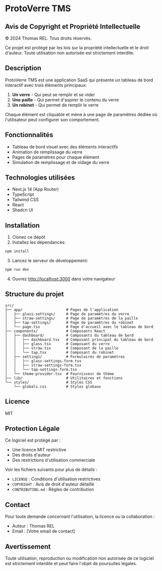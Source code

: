 # ProtoVerre TMS

## Avis de Copyright et Propriété Intellectuelle

© 2024 Thomas REL. Tous droits réservés.

Ce projet est protégé par les lois sur la propriété intellectuelle et le droit d'auteur. Toute utilisation non autorisée est strictement interdite.

## Description

ProtoVerre TMS est une application SaaS qui présente un tableau de bord interactif avec trois éléments principaux:

1. **Un verre** - Qui peut se remplir et se vider
2. **Une paille** - Qui permet d'aspirer le contenu du verre
3. **Un robinet** - Qui permet de remplir le verre

Chaque élément est cliquable et mène à une page de paramètres dédiée où l'utilisateur peut configurer son comportement.

## Fonctionnalités

- Tableau de bord visuel avec des éléments interactifs
- Animation de remplissage du verre
- Pages de paramètres pour chaque élément
- Simulation de remplissage et de vidage du verre

## Technologies utilisées

- Next.js 14 (App Router)
- TypeScript
- Tailwind CSS
- React
- Shadcn UI

## Installation

1. Clonez ce dépôt
2. Installez les dépendances:

```bash
npm install
```

3. Lancez le serveur de développement:

```bash
npm run dev
```

4. Ouvrez [http://localhost:3000](http://localhost:3000) dans votre navigateur

## Structure du projet

```
src/
├── app/                    # Pages de l'application
│   ├── glass-settings/     # Page de paramètres du verre
│   ├── straw-settings/     # Page de paramètres de la paille
│   ├── tap-settings/       # Page de paramètres du robinet
│   └── page.tsx            # Page d'accueil avec le tableau de bord
├── components/             # Composants React
│   ├── dashboard/          # Composants du tableau de bord
│   │   ├── dashboard.tsx   # Composant principal du tableau de bord
│   │   ├── glass.tsx       # Composant du verre
│   │   ├── straw.tsx       # Composant de la paille
│   │   └── tap.tsx         # Composant du robinet
│   ├── settings/           # Formulaires de paramètres
│   │   ├── glass-settings-form.tsx
│   │   ├── straw-settings-form.tsx
│   │   └── tap-settings-form.tsx
│   └── theme-provider.tsx  # Fournisseur de thème
├── lib/                    # Utilitaires et fonctions
└── styles/                 # Styles CSS
    └── globals.css         # Styles globaux
```

## Licence

MIT 

## Protection Légale

Ce logiciel est protégé par :
- Une licence MIT restrictive
- Des droits d'auteur
- Des restrictions d'utilisation commerciale

Voir les fichiers suivants pour plus de détails :
- `LICENSE` : Conditions d'utilisation restrictives
- `COPYRIGHT` : Avis de droit d'auteur détaillé
- `CONTRIBUTING.md` : Règles de contribution

## Contact

Pour toute demande concernant l'utilisation, la licence ou la collaboration :
- Auteur : Thomas REL
- Email : [Votre email de contact]

## Avertissement

Toute utilisation, reproduction ou modification non autorisée de ce logiciel est strictement interdite et peut faire l'objet de poursuites légales. 